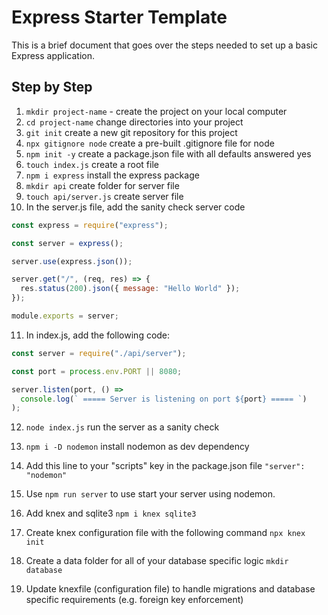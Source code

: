 # Express Starter Template

This is a brief document that goes over the steps needed to set up a basic Express application.

## Step by Step

1. `mkdir project-name` - create the project on your local computer
2. `cd project-name` change directories into your project
3. `git init` create a new git repository for this project
4. `npx gitignore node` create a pre-built .gitignore file for node
5. `npm init -y` create a package.json file with all defaults answered yes
6. `touch index.js` create a root file
7. `npm i express` install the express package
8. `mkdir api` create folder for server file
9. `touch api/server.js` create server file
10. In the server.js file, add the sanity check server code

```js
const express = require("express");

const server = express();

server.use(express.json());

server.get("/", (req, res) => {
  res.status(200).json({ message: "Hello World" });
});

module.exports = server;
```

11. In index.js, add the following code:

```js
const server = require("./api/server");

const port = process.env.PORT || 8080;

server.listen(port, () =>
  console.log(` ===== Server is listening on port ${port} ===== `)
);
```

12. `node index.js` run the server as a sanity check

13. `npm i -D nodemon` install nodemon as dev dependency
14. Add this line to your "scripts" key in the package.json file `"server": "nodemon"`
15. Use `npm run server` to use start your server using nodemon.
16. Add knex and sqlite3 `npm i knex sqlite3`
17. Create knex configuration file with the following command `npx knex init`
18. Create a data folder for all of your database specific logic `mkdir database`
19. Update knexfile (configuration file) to handle migrations and database specific requirements (e.g. foreign key enforcement)
